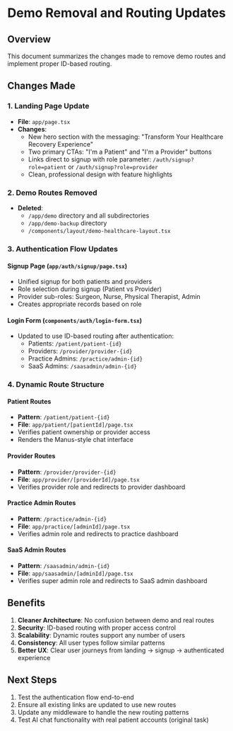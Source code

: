 # Demo Removal and Routing Updates

## Overview
This document summarizes the changes made to remove demo routes and implement proper ID-based routing.

## Changes Made

### 1. Landing Page Update
- **File**: `app/page.tsx`
- **Changes**: 
  - New hero section with the messaging: "Transform Your Healthcare Recovery Experience"
  - Two primary CTAs: "I'm a Patient" and "I'm a Provider" buttons
  - Links direct to signup with role parameter: `/auth/signup?role=patient` or `/auth/signup?role=provider`
  - Clean, professional design with feature highlights

### 2. Demo Routes Removed
- **Deleted**: 
  - `/app/demo` directory and all subdirectories
  - `/app/demo-backup` directory
  - `/components/layout/demo-healthcare-layout.tsx`

### 3. Authentication Flow Updates

#### Signup Page (`app/auth/signup/page.tsx`)
- Unified signup for both patients and providers
- Role selection during signup (Patient vs Provider)
- Provider sub-roles: Surgeon, Nurse, Physical Therapist, Admin
- Creates appropriate records based on role

#### Login Form (`components/auth/login-form.tsx`)
- Updated to use ID-based routing after authentication:
  - Patients: `/patient/patient-{id}`
  - Providers: `/provider/provider-{id}`
  - Practice Admins: `/practice/admin-{id}`
  - SaaS Admins: `/saasadmin/admin-{id}`

### 4. Dynamic Route Structure

#### Patient Routes
- **Pattern**: `/patient/patient-{id}`
- **File**: `app/patient/[patientId]/page.tsx`
- Verifies patient ownership or provider access
- Renders the Manus-style chat interface

#### Provider Routes
- **Pattern**: `/provider/provider-{id}`
- **File**: `app/provider/[providerId]/page.tsx`
- Verifies provider role and redirects to provider dashboard

#### Practice Admin Routes
- **Pattern**: `/practice/admin-{id}`
- **File**: `app/practice/[adminId]/page.tsx`
- Verifies admin role and redirects to practice dashboard

#### SaaS Admin Routes
- **Pattern**: `/saasadmin/admin-{id}`
- **File**: `app/saasadmin/[adminId]/page.tsx`
- Verifies super admin role and redirects to SaaS admin dashboard

## Benefits

1. **Cleaner Architecture**: No confusion between demo and real routes
2. **Security**: ID-based routing with proper access control
3. **Scalability**: Dynamic routes support any number of users
4. **Consistency**: All user types follow similar patterns
5. **Better UX**: Clear user journeys from landing → signup → authenticated experience

## Next Steps

1. Test the authentication flow end-to-end
2. Ensure all existing links are updated to use new routes
3. Update any middleware to handle the new routing patterns
4. Test AI chat functionality with real patient accounts (original task)